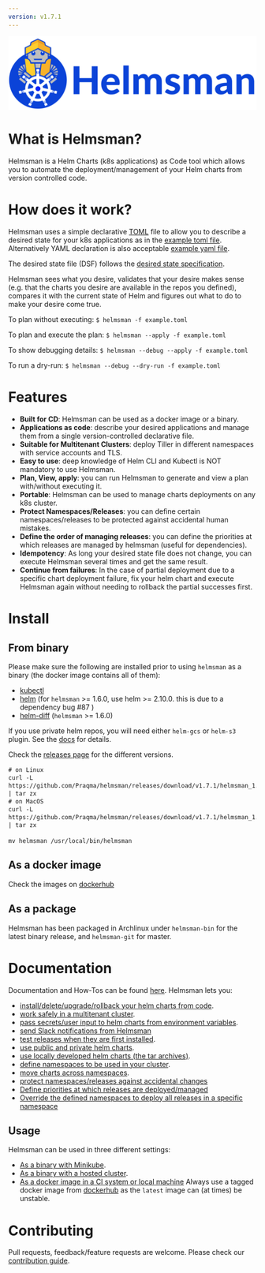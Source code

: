 ```yaml
---
version: v1.7.1
---
```


![helmsman-logo](docs/images/helmsman.png)

# What is Helmsman?

Helmsman is a Helm Charts (k8s applications) as Code tool which allows you to automate the deployment/management of your Helm charts from version controlled code.

# How does it work?

Helmsman uses a simple declarative [TOML](https://github.com/toml-lang/toml) file to allow you to describe a desired state for your k8s applications as in the [example toml file](https://github.com/Praqma/helmsman/blob/master/example.toml).
Alternatively YAML declaration is also acceptable [example yaml file](https://github.com/Praqma/helmsman/blob/master/example.yaml).

The desired state file (DSF) follows the [desired state specification](https://github.com/Praqma/helmsman/blob/master/docs/desired_state_specification.md).

Helmsman sees what you desire, validates that your desire makes sense (e.g. that the charts you desire are available in the repos you defined), compares it with the current state of Helm and figures out what to do to make your desire come true.

To plan without executing:
``` $ helmsman -f example.toml ```

To plan and execute the plan:
``` $ helmsman --apply -f example.toml ```

To show debugging details:
``` $ helmsman --debug --apply -f example.toml ```

To run a dry-run:
``` $ helmsman --debug --dry-run -f example.toml ```

# Features

- **Built for CD**: Helmsman can be used as a docker image or a binary.
- **Applications as code**: describe your desired applications and manage them from a single version-controlled declarative file.
- **Suitable for Multitenant Clusters**: deploy Tiller in different namespaces with service accounts and TLS.
- **Easy to use**: deep knowledge of Helm CLI and Kubectl is NOT mandatory to use Helmsman.
- **Plan, View, apply**: you can run Helmsman to generate and view a plan with/without executing it.
- **Portable**: Helmsman can be used to manage charts deployments on any k8s cluster.
- **Protect Namespaces/Releases**: you can define certain namespaces/releases to be protected against accidental human mistakes.
- **Define the order of managing releases**: you can define the priorities at which releases are managed by helmsman (useful for dependencies).
- **Idempotency**: As long your desired state file does not change, you can execute Helmsman several times and get the same result.
- **Continue from failures**: In the case of partial deployment due to a specific chart deployment failure, fix your helm chart and execute Helmsman again without needing to rollback the partial successes first.

# Install

## From binary

Please make sure the following are installed prior to using `helmsman` as a binary (the docker image contains all of them):

- [kubectl](https://github.com/kubernetes/kubectl)
- [helm](https://github.com/helm/helm) (for `helmsman` >= 1.6.0, use helm >= 2.10.0. this is due to a dependency bug #87 )
- [helm-diff](https://github.com/databus23/helm-diff) (`helmsman` >= 1.6.0)

If you use private helm repos, you will need either `helm-gcs` or `helm-s3` plugin. See the [docs](https://github.com/Praqma/helmsman/blob/master/docs/how_to/use_private_helm_charts.md) for details.


Check the [releases page](https://github.com/Praqma/Helmsman/releases) for the different versions.
```
# on Linux
curl -L https://github.com/Praqma/helmsman/releases/download/v1.7.1/helmsman_1.7.1_linux_amd64.tar.gz | tar zx
# on MacOS
curl -L https://github.com/Praqma/helmsman/releases/download/v1.7.1/helmsman_1.7.1_darwin_amd64.tar.gz | tar zx

mv helmsman /usr/local/bin/helmsman
```

## As a docker image
Check the images on [dockerhub](https://hub.docker.com/r/praqma/helmsman/tags/)

## As a package
Helmsman has been packaged in Archlinux under `helmsman-bin` for the latest binary release, and `helmsman-git` for master.

# Documentation

Documentation and How-Tos can be found [here](https://github.com/Praqma/helmsman/blob/master/docs/).
Helmsman lets you:

- [install/delete/upgrade/rollback your helm charts from code](https://github.com/Praqma/helmsman/blob/master/docs/how_to/manipulate_apps.md).
- [work safely in a multitenant cluster](https://github.com/Praqma/helmsman/blob/master/docs/how_to/multitenant_clusters_guide.md).
- [pass secrets/user input to helm charts from environment variables](https://github.com/Praqma/helmsman/blob/master/docs/how_to/pass_secrets_from_env_variables.md).
- [send Slack notifications from Helmsman](https://github.com/Praqma/helmsman/blob/master/docs/how_to/send_slack_notifications_from_helmsman.md)
- [test releases when they are first installed](https://github.com/Praqma/helmsman/blob/master/docs/how_to/test_charts.md).
- [use public and private helm charts](https://github.com/Praqma/helmsman/blob/master/docs/how_to/use_private_helm_charts.md).
- [use locally developed helm charts (the tar archives)](https://github.com/Praqma/helmsman/blob/master/docs/how_to/use_local_charts.md).
- [define namespaces to be used in your cluster](https://github.com/Praqma/helmsman/blob/master/docs/how_to/define_namespaces.md).
- [move charts across namespaces](https://github.com/Praqma/helmsman/blob/master/docs/how_to/move_charts_across_namespaces.md).
- [protect namespaces/releases against accidental changes](https://github.com/Praqma/helmsman/blob/master/docs/how_to/protect_namespaces_and_releases.md)
- [Define priorities at which releases are deployed/managed](https://github.com/Praqma/helmsman/blob/master/docs/how_to/use_the_priority_key.md)
- [Override the defined namespaces to deploy all releases in a specific namespace](https://github.com/Praqma/helmsman/blob/master/docs/how_to/override_defined_namespaces.md)


## Usage

Helmsman can be used in three different settings:

- [As a binary with Minikube](https://github.com/Praqma/helmsman/blob/master/docs/how_to/run_helmsman_with_minikube.md).
- [As a binary with a hosted cluster](https://github.com/Praqma/helmsman/blob/master/docs/how_to/run_helmsman_with_hosted_cluster.md).
- [As a docker image in a CI system or local machine](https://github.com/Praqma/helmsman/blob/master/docs/how_to/run_helmsman_in_ci.md) Always use a tagged docker image from [dockerhub](https://hub.docker.com/r/praqma/helmsman/) as the `latest` image can (at times) be unstable.


# Contributing

Pull requests, feedback/feature requests are welcome. Please check our [contribution guide](CONTRIBUTION.md).
